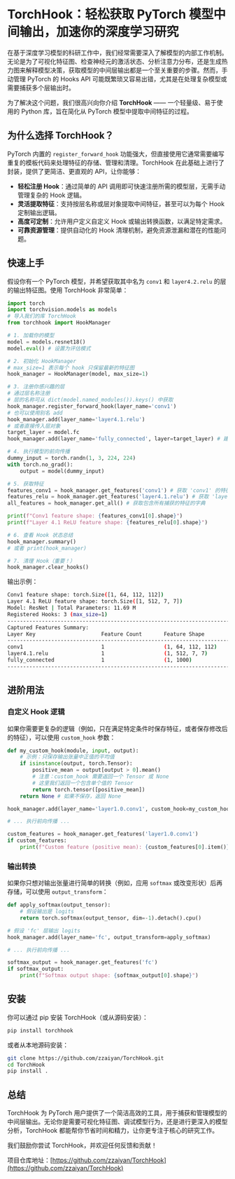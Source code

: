 # TorchHook：轻松获取 PyTorch 模型中间输出，加速你的深度学习研究

在基于深度学习模型的科研工作中，我们经常需要深入了解模型的内部工作机制。无论是为了可视化特征图、检查神经元的激活状态、分析注意力分布，还是生成热力图来解释模型决策，获取模型的中间层输出都是一个至关重要的步骤。然而，手动管理 PyTorch 的 Hooks API 可能既繁琐又容易出错，尤其是在处理复杂模型或需要捕获多个层输出时。

为了解决这个问题，我们很高兴向你介绍 **TorchHook** —— 一个轻量级、易于使用的 Python 库，旨在简化从 PyTorch 模型中提取中间特征的过程。

## 为什么选择 TorchHook？

PyTorch 内置的 `register_forward_hook` 功能强大，但直接使用它通常需要编写重复的模板代码来处理特征的存储、管理和清理。TorchHook 在此基础上进行了封装，提供了更简洁、更直观的 API，让你能够：

- **轻松注册 Hook**：通过简单的 API 调用即可快速注册所需的模型层，无需手动管理复杂的 Hook 逻辑。
- **灵活提取特征**：支持按层名称或层对象提取中间特征，甚至可以为每个 Hook 定制输出逻辑。
- **高度可定制**：允许用户定义自定义 Hook 或输出转换函数，以满足特定需求。
- **可靠资源管理**：提供自动化的 Hook 清理机制，避免资源泄漏和潜在的性能问题。

## 快速上手

假设你有一个 PyTorch 模型，并希望获取其中名为 `conv1` 和 `layer4.2.relu` 的层的输出特征图。使用 TorchHook 非常简单：

```python
import torch
import torchvision.models as models
# 导入我们的库 TorchHook
from torchhook import HookManager

# 1. 加载你的模型
model = models.resnet18()
model.eval() # 设置为评估模式

# 2. 初始化 HookManager
# max_size=1 表示每个 hook 只保留最新的特征图
hook_manager = HookManager(model, max_size=1)

# 3. 注册你感兴趣的层
# 通过层名称注册
# 层的名称可从 dict(model.named_modules()).keys() 中获取
hook_manager.register_forward_hook(layer_name='conv1')
# 也可以使用别名 add
hook_manager.add(layer_name='layer4.1.relu')
# 或者直接传入层对象
target_layer = model.fc
hook_manager.add(layer_name='fully_connected', layer=target_layer) # 建议提供名称

# 4. 执行模型的前向传播
dummy_input = torch.randn(1, 3, 224, 224)
with torch.no_grad():
    output = model(dummy_input)

# 5. 获取特征
features_conv1 = hook_manager.get_features('conv1') # 获取 'conv1' 的特征列表
features_relu = hook_manager.get_features('layer4.1.relu') # 获取 'layer4.1.relu' 的特征列表
all_features = hook_manager.get_all() # 获取包含所有捕获的特征的字典

print(f"Conv1 feature shape: {features_conv1[0].shape}")
print(f"Layer 4.1 ReLU feature shape: {features_relu[0].shape}")

# 6. 查看 Hook 状态总结
hook_manager.summary()
# 或者 print(hook_manager)

# 7. 清理 Hook（重要！）
hook_manager.clear_hooks()
```

输出示例：
```sh
Conv1 feature shape: torch.Size([1, 64, 112, 112])
Layer 4.1 ReLU feature shape: torch.Size([1, 512, 7, 7])
Model: ResNet | Total Parameters: 11.69 M
Registered Hooks: 3 (max_size=1)
--------------------------------------------------------------------------------
Captured Features Summary:
Layer Key                     Feature Count       Feature Shape                 
--------------------------------------------------------------------------------
conv1                         1                   (1, 64, 112, 112)             
layer4.1.relu                 1                   (1, 512, 7, 7)                
fully_connected               1                   (1, 1000)                     
--------------------------------------------------------------------------------
```

## 进阶用法

### 自定义 Hook 逻辑

如果你需要更复杂的逻辑（例如，只在满足特定条件时保存特征，或者保存修改后的特征），可以使用 `custom_hook` 参数：

```python
def my_custom_hook(module, input, output):
    # 示例：只保存输出张量中正值的平均值
    if isinstance(output, torch.Tensor):
        positive_mean = output[output > 0].mean()
        # 注意：custom_hook 需要返回一个 Tensor 或 None
        # 这里我们返回一个包含单个值的 Tensor
        return torch.tensor([positive_mean])
    return None # 如果不保存，返回 None

hook_manager.add(layer_name='layer1.0.conv1', custom_hook=my_custom_hook)

# ... 执行前向传播 ...

custom_features = hook_manager.get_features('layer1.0.conv1')
if custom_features:
    print(f"Custom feature (positive mean): {custom_features[0].item()}")
```

### 输出转换

如果你只想对输出张量进行简单的转换（例如，应用 `softmax` 或改变形状）后再存储，可以使用 `output_transform`：

```python
def apply_softmax(output_tensor):
    # 假设输出是 logits
    return torch.softmax(output_tensor, dim=-1).detach().cpu()

# 假设 'fc' 层输出 logits
hook_manager.add(layer_name='fc', output_transform=apply_softmax)

# ... 执行前向传播 ...

softmax_output = hook_manager.get_features('fc')
if softmax_output:
    print(f"Softmax output shape: {softmax_output[0].shape}")

```

## 安装

你可以通过 pip 安装 TorchHook（或从源码安装）：

```bash
pip install torchhook
```
或者从本地源码安装：
```bash
git clone https://github.com/zzaiyan/TorchHook.git
cd TorchHook
pip install .
```

## 总结

TorchHook 为 PyTorch 用户提供了一个简洁高效的工具，用于捕获和管理模型的中间层输出。无论你是需要可视化特征图、调试模型行为，还是进行更深入的模型分析，TorchHook 都能帮你节省时间和精力，让你更专注于核心的研究工作。

我们鼓励你尝试 TorchHook，并欢迎任何反馈和贡献！

项目仓库地址：[https://github.com/zzaiyan/TorchHook](https://github.com/zzaiyan/TorchHook)
